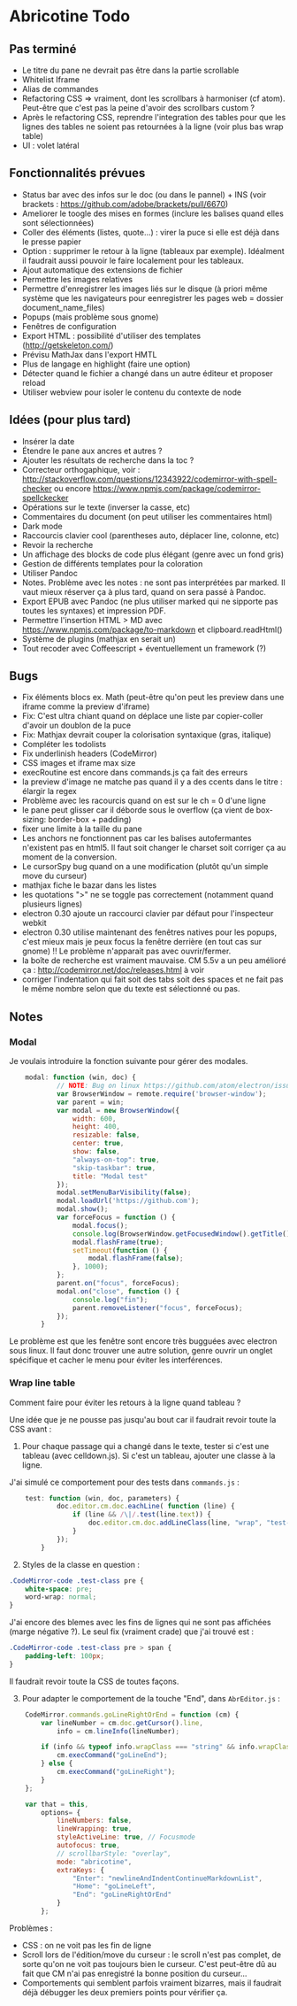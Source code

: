 # Abricotine Todo

## Pas terminé

* Le titre du pane ne devrait pas être dans la partie scrollable
* Whitelist Iframe
* Alias de commandes
* Refactoring CSS => vraiment, dont les scrollbars à harmoniser (cf atom). Peut-être que c'est pas la peine d'avoir des scrollbars custom ?
* Après le refactoring CSS, reprendre l'integration des tables pour que les lignes des tables ne soient pas retournées à la ligne (voir plus bas wrap table)
* UI : volet latéral

## Fonctionnalités prévues

* Status bar avec des infos sur le doc (ou dans le pannel) + INS (voir brackets : https://github.com/adobe/brackets/pull/6670)
* Ameliorer le toogle des mises en formes (inclure les balises quand elles sont sélectionnées)
* Coller des éléments (listes, quote...) : virer la puce si elle est déjà dans le presse papier
* Option : supprimer le retour à la ligne (tableaux par exemple). Idéalment il faudrait aussi pouvoir le faire localement pour les tableaux.
* Ajout automatique des extensions de fichier
* Permettre les images relatives
* Permettre d'enregistrer les images liés sur le disque (à priori même système que les navigateurs pour eenregistrer les pages web = dossier document_name_files)
* Popups (mais problème sous gnome)
* Fenêtres de configuration
* Export HTML : possibilité d'utiliser des templates (http://getskeleton.com/)
* Prévisu MathJax dans l'export HMTL
* Plus de langage en highlight (faire une option)
* Détecter quand le fichier a changé dans un autre éditeur et proposer reload
* Utiliser webview pour isoler le contenu du contexte de node

## Idées (pour plus tard)

* Insérer la date
* Étendre le pane aux ancres et autres ?
* Ajouter les résultats de recherche dans la toc ?
* Correcteur orthogaphique, voir : http://stackoverflow.com/questions/12343922/codemirror-with-spell-checker ou encore https://www.npmjs.com/package/codemirror-spellckecker
* Opérations sur le texte (inverser la casse, etc)
* Commentaires du document (on peut utiliser les commentaires html)
* Dark mode
* Raccourcis clavier cool (parentheses auto, déplacer line, colonne, etc)
* Revoir la recherche
* Un affichage des blocks de code plus élégant (genre avec un fond gris)
* Gestion de différents templates pour la coloration
* Utiliser Pandoc
* Notes. Problème avec les notes : ne sont pas interprétées par marked. Il vaut mieux réserver ça à plus tard, quand on sera passé à Pandoc.
* Export EPUB avec Pandoc (ne plus utiliser marked qui ne sipporte pas toutes les syntaxes) et impression PDF.
* Permettre l'insertion HTML > MD avec https://www.npmjs.com/package/to-markdown et clipboard.readHtml()
* Système de plugins (mathjax en serait un)
* Tout recoder avec Coffeescript + éventuellement un framework (?)

## Bugs

* Fix éléments blocs ex. Math (peut-être qu'on peut les preview dans une iframe comme la preview d'iframe)
* Fix: C'est ultra chiant quand on déplace une liste par copier-coller d'avoir un doublon de la puce
* Fix: Mathjax devrait couper la colorisation syntaxique (gras, italique)
* Compléter les todolists
* Fix underlinish headers (CodeMirror)
* CSS images et iframe max size
* execRoutine est encore dans commands.js ça fait des erreurs
* la preview d'image ne matche pas quand il y a des ccents dans le titre : élargir la regex
* Problème avec les racourcis quand on est sur le ch = 0 d'une ligne
* le pane peut glisser car il déborde sous le overflow (ça vient de box-sizing: border-box + padding)
* fixer une limite à la taille du pane
* Les anchors ne fonctionnent pas car les balises autofermantes n'existent pas en html5. Il faut soit changer le charset soit corriger ça au moment de la conversion.
* Le cursorSpy bug quand on a une modification (plutôt qu'un simple move du curseur)
* mathjax fiche le bazar dans les listes
* les quotations ">" ne se toggle pas correctement (notamment quand plusieurs lignes)
* electron 0.30 ajoute un raccourci clavier par défaut pour l'inspecteur webkit
* electron 0.30 utilise maintenant des fenêtres natives pour les popups, c'est mieux mais je peux focus la fenêtre derrière (en tout cas sur gnome) !! Le problème n'apparait pas avec ouvrir/fermer.
* la boîte de recherche est vraiment mauvaise. CM 5.5v a un peu amélioré ça : http://codemirror.net/doc/releases.html à voir
* corriger l'indentation qui fait soit des tabs soit des spaces et ne fait pas le même nombre selon que du texte est sélectionné ou pas.

## Notes

### Modal

Je voulais introduire la fonction suivante pour gérer des modales.

```javascript
	modal: function (win, doc) {
            // NOTE: Bug on linux https://github.com/atom/electron/issues/953
            var BrowserWindow = remote.require('browser-window');
            var parent = win;
            var modal = new BrowserWindow({
                width: 600,
                height: 400,
                resizable: false,
                center: true,
                show: false,
                "always-on-top": true,
                "skip-taskbar": true,
                title: "Modal test"
            });
            modal.setMenuBarVisibility(false);
            modal.loadUrl('https://github.com');
            modal.show();
            var forceFocus = function () {
                modal.focus();
                console.log(BrowserWindow.getFocusedWindow().getTitle());
                modal.flashFrame(true);
                setTimeout(function () {
                    modal.flashFrame(false);
                }, 1000);
            };
            parent.on("focus", forceFocus);
            modal.on("close", function () {
                console.log("fin");
                parent.removeListener("focus", forceFocus);
            });
        }
```

Le problème est que les fenêtre sont encore très bugguées avec electron sous linux. Il faut donc trouver une autre solution, genre ouvrir un onglet spécifique et cacher le menu pour éviter les interférences.

### Wrap line table

Comment faire pour éviter les retours à la ligne quand tableau ?

Une idée que je ne pousse pas jusqu'au bout car il faudrait revoir toute la CSS avant :

1) Pour chaque passage qui a changé dans le texte, tester si c'est une tableau (avec celldown.js). Si c'est un tableau, ajouter une classe à la ligne.

J'ai simulé ce comportement pour des tests dans `commands.js` :

```javascript
	test: function (win, doc, parameters) {
            doc.editor.cm.doc.eachLine( function (line) {
                if (line && /\|/.test(line.text)) {
                    doc.editor.cm.doc.addLineClass(line, "wrap", "test-class");
                }
            });
        }
```

2) Styles de la classe en question :

```css
.CodeMirror-code .test-class pre {
    white-space: pre;
    word-wrap: normal;
}
```

J'ai encore des blemes avec les fins de lignes qui ne sont pas affichées (marge négative ?). Le seul fix (vraiment crade) que j'ai trouvé est :

```css
.CodeMirror-code .test-class pre > span {
    padding-left: 100px;
}
```

Il faudrait revoir toute la CSS de toutes façons.

3) Pour adapter le comportement de la touche "End", dans `AbrEditor.js` :

```javascript
    CodeMirror.commands.goLineRightOrEnd = function (cm) {
        var lineNumber = cm.doc.getCursor().line,
            info = cm.lineInfo(lineNumber);

        if (info && typeof info.wrapClass === "string" && info.wrapClass.indexOf('test-class') !== -1) {
            cm.execCommand("goLineEnd");
        } else {
            cm.execCommand("goLineRight");
        }
    };

    var that = this,
        options= {
            lineNumbers: false,
            lineWrapping: true,
            styleActiveLine: true, // Focusmode
            autofocus: true,
            // scrollbarStyle: "overlay",
            mode: "abricotine",
            extraKeys: {
                "Enter": "newlineAndIndentContinueMarkdownList",
                "Home": "goLineLeft",
                "End": "goLineRightOrEnd"
            }
        };
```

Problèmes :

* CSS : on ne voit pas les fin de ligne
* Scroll lors de l'édition/move du curseur : le scroll n'est pas complet, de sorte qu'on ne voit pas toujours bien le curseur. C'est peut-être dû au fait que CM n'ai pas enregistré la bonne position du curseur...
* Comportements qui semblent parfois vraiment bizarres, mais il faudrait déjà débugger les deux premiers points pour vérifier ça.
